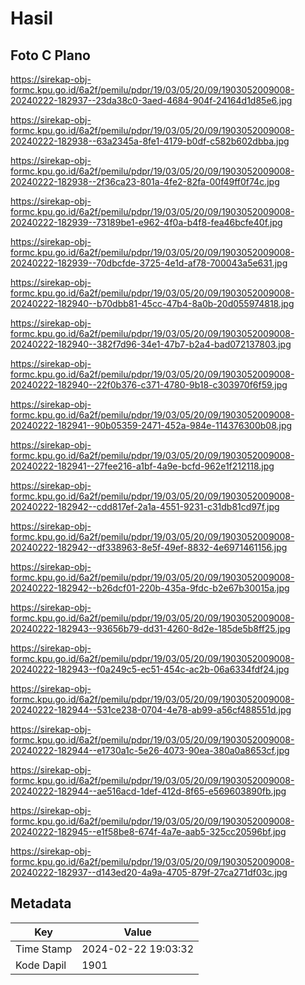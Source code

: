 # Hasil

## Foto C Plano

https://sirekap-obj-formc.kpu.go.id/6a2f/pemilu/pdpr/19/03/05/20/09/1903052009008-20240222-182937--23da38c0-3aed-4684-904f-24164d1d85e6.jpg

https://sirekap-obj-formc.kpu.go.id/6a2f/pemilu/pdpr/19/03/05/20/09/1903052009008-20240222-182938--63a2345a-8fe1-4179-b0df-c582b602dbba.jpg

https://sirekap-obj-formc.kpu.go.id/6a2f/pemilu/pdpr/19/03/05/20/09/1903052009008-20240222-182938--2f36ca23-801a-4fe2-82fa-00f49ff0f74c.jpg

https://sirekap-obj-formc.kpu.go.id/6a2f/pemilu/pdpr/19/03/05/20/09/1903052009008-20240222-182939--73189be1-e962-4f0a-b4f8-fea46bcfe40f.jpg

https://sirekap-obj-formc.kpu.go.id/6a2f/pemilu/pdpr/19/03/05/20/09/1903052009008-20240222-182939--70dbcfde-3725-4e1d-af78-700043a5e631.jpg

https://sirekap-obj-formc.kpu.go.id/6a2f/pemilu/pdpr/19/03/05/20/09/1903052009008-20240222-182940--b70dbb81-45cc-47b4-8a0b-20d055974818.jpg

https://sirekap-obj-formc.kpu.go.id/6a2f/pemilu/pdpr/19/03/05/20/09/1903052009008-20240222-182940--382f7d96-34e1-47b7-b2a4-bad072137803.jpg

https://sirekap-obj-formc.kpu.go.id/6a2f/pemilu/pdpr/19/03/05/20/09/1903052009008-20240222-182940--22f0b376-c371-4780-9b18-c303970f6f59.jpg

https://sirekap-obj-formc.kpu.go.id/6a2f/pemilu/pdpr/19/03/05/20/09/1903052009008-20240222-182941--90b05359-2471-452a-984e-114376300b08.jpg

https://sirekap-obj-formc.kpu.go.id/6a2f/pemilu/pdpr/19/03/05/20/09/1903052009008-20240222-182941--27fee216-a1bf-4a9e-bcfd-962e1f212118.jpg

https://sirekap-obj-formc.kpu.go.id/6a2f/pemilu/pdpr/19/03/05/20/09/1903052009008-20240222-182942--cdd817ef-2a1a-4551-9231-c31db81cd97f.jpg

https://sirekap-obj-formc.kpu.go.id/6a2f/pemilu/pdpr/19/03/05/20/09/1903052009008-20240222-182942--df338963-8e5f-49ef-8832-4e6971461156.jpg

https://sirekap-obj-formc.kpu.go.id/6a2f/pemilu/pdpr/19/03/05/20/09/1903052009008-20240222-182942--b26dcf01-220b-435a-9fdc-b2e67b30015a.jpg

https://sirekap-obj-formc.kpu.go.id/6a2f/pemilu/pdpr/19/03/05/20/09/1903052009008-20240222-182943--93656b79-dd31-4260-8d2e-185de5b8ff25.jpg

https://sirekap-obj-formc.kpu.go.id/6a2f/pemilu/pdpr/19/03/05/20/09/1903052009008-20240222-182943--f0a249c5-ec51-454c-ac2b-06a6334fdf24.jpg

https://sirekap-obj-formc.kpu.go.id/6a2f/pemilu/pdpr/19/03/05/20/09/1903052009008-20240222-182944--531ce238-0704-4e78-ab99-a56cf488551d.jpg

https://sirekap-obj-formc.kpu.go.id/6a2f/pemilu/pdpr/19/03/05/20/09/1903052009008-20240222-182944--e1730a1c-5e26-4073-90ea-380a0a8653cf.jpg

https://sirekap-obj-formc.kpu.go.id/6a2f/pemilu/pdpr/19/03/05/20/09/1903052009008-20240222-182944--ae516acd-1def-412d-8f65-e569603890fb.jpg

https://sirekap-obj-formc.kpu.go.id/6a2f/pemilu/pdpr/19/03/05/20/09/1903052009008-20240222-182945--e1f58be8-674f-4a7e-aab5-325cc20596bf.jpg

https://sirekap-obj-formc.kpu.go.id/6a2f/pemilu/pdpr/19/03/05/20/09/1903052009008-20240222-182937--d143ed20-4a9a-4705-879f-27ca271df03c.jpg


## Metadata

| Key        | Value               |
| ---------- | ------------------- |
| Time Stamp | 2024-02-22 19:03:32 |
| Kode Dapil | 1901                |



